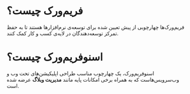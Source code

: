 <link ink rel="stylesheet" type="text/css" href="css/fa.css" >

# فریم‌ورک چیست؟

فریم‌ورک‌ها چهارچوبی از پیش تعیین شده
برای توسعه‌ی نرم‌افزار‌ها هستند
تا به حفظ تمرکز توسعه‌دهندگان در لایه‌ی کسب و کار
کمک کنند.

# اسنو‌فریم‌ورک چیست؟

اسنو‌فریم‌ورک، یک چهارچوب مناسب طراحی اپلیکیشن‌های تحت وب و وب‌سرویس‌هاست
که به همراه برخی امکانات پایه مانند **مدیریت وبلاگ** عرضه شده است.